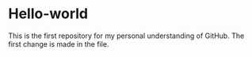 # Hello-world
This is the first repository for my personal understanding of GitHub. The first change is made in the file.
